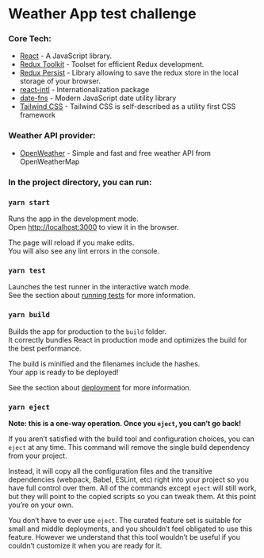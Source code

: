 # Weather App test challenge

### Core Tech:
* [React](https://reactjs.org/) - A JavaScript library.
* [Redux Toolkit](https://redux-toolkit.js.org/) - Toolset for efficient Redux development.
* [Redux Persist](https://github.com/rt2zz/redux-persist) - Library allowing to save the redux store in the local storage of your browser.
* [react-intl](https://formatjs.io/docs/react-intl/) - Internationalization package
* [date-fns](https://date-fns.org/) - Modern JavaScript date utility library
* [Tailwind CSS](https://tailwindui.com/) - Tailwind CSS is self-described as a utility first CSS framework

### Weather API provider:
* [OpenWeather](https://openweathermap.org/) - Simple and fast and free weather API from OpenWeatherMap

### In the project directory, you can run:

### `yarn start`

Runs the app in the development mode.\
Open [http://localhost:3000](http://localhost:3000) to view it in the browser.

The page will reload if you make edits.\
You will also see any lint errors in the console.

### `yarn test`

Launches the test runner in the interactive watch mode.\
See the section about [running tests](https://facebook.github.io/create-react-app/docs/running-tests) for more information.

### `yarn build`

Builds the app for production to the `build` folder.\
It correctly bundles React in production mode and optimizes the build for the best performance.

The build is minified and the filenames include the hashes.\
Your app is ready to be deployed!

See the section about [deployment](https://facebook.github.io/create-react-app/docs/deployment) for more information.

### `yarn eject`

**Note: this is a one-way operation. Once you `eject`, you can’t go back!**

If you aren’t satisfied with the build tool and configuration choices, you can `eject` at any time. This command will remove the single build dependency from your project.

Instead, it will copy all the configuration files and the transitive dependencies (webpack, Babel, ESLint, etc) right into your project so you have full control over them. All of the commands except `eject` will still work, but they will point to the copied scripts so you can tweak them. At this point you’re on your own.

You don’t have to ever use `eject`. The curated feature set is suitable for small and middle deployments, and you shouldn’t feel obligated to use this feature. However we understand that this tool wouldn’t be useful if you couldn’t customize it when you are ready for it.
